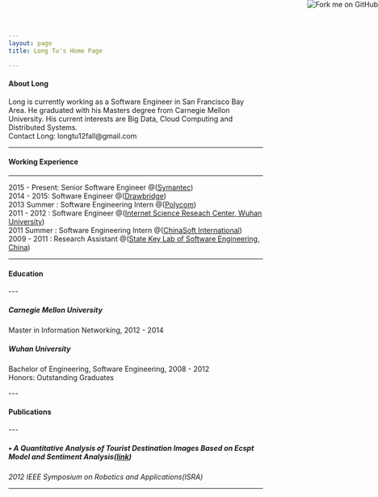 ```yaml
---
layout: page
title: Long Tu's Home Page

---
```


<h4 id='About Long<'>About Long</h4>
Long is currently working as a Software Engineer in San Francisco Bay Area. He graduated with his Masters degree from Carnegie Mellon University. His current interests are Big Data, Cloud Computing and Distributed Systems.
<br />
Contact Long: <a>longtu12fall@gmail.com</a>
<br />

---


<h4 id='working'>Working Experience</h4>

<hr />
<p>
2015 - Present:  Senior Software Engineer @(<a href='http://www.symantec.com'>Symantec</a>) <br />
2014 - 2015:  Software Engineer @(<a href='https://www.crunchbase.com/organization/drawbridge'>Drawbridge</a>) <br />
2013 Summer  :  Software Engineering Intern @(<a href='http://www.polycom.com/'>Polycom</a>)<br />
2011 - 2012   :  Software Engineer @(<a href='http://www.whu.edu.cn'>Internet Science Reseach Center, Wuhan University</a>) <br />
2011 Summer   :  Software Engineering Intern @(<a href='http://www.chinasofti.com/'>ChinaSoft International</a>) <br />
2009 - 2011   :  Research Assistant @(<a href='http://www.sklse.whu.edu.cn'>State Key Lab of Software Engineering, China</a>) <br />


</p>

---

<h4 id='Education'>Education</h4>
---

<p>
<h5> Carnegie Mellon University</h5>  
Master in Information Networking,                     2012 - 2014  <br />
<h5>Wuhan University</h5> 
Bachelor of Engineering, Software Engineering,        2008 - 2012  <br/>
Honors: Outstanding Graduates
</p>
---




<h4 id='Publications'>Publications</h4>
---
   <h5> &bull; A Quantitative Analysis of Tourist Destination Images Based on Ecspt Model and Sentiment Analysis(<a href='http://ieeexplore.ieee.org/stamp/stamp.jsp?tp=&arnumber=6219134'>link</a>)</h5>
   <i>2012 IEEE Symposium on Robotics and Applications(ISRA)</i><br />


---

<a href="https://github.com/longtu"><img style="position: absolute; top: 0; right: 0; border: 0;" src="https://camo.githubusercontent.com/365986a132ccd6a44c23a9169022c0b5c890c387/68747470733a2f2f73332e616d617a6f6e6177732e636f6d2f6769746875622f726962626f6e732f666f726b6d655f72696768745f7265645f6161303030302e706e67" alt="Fork me on GitHub" data-canonical-src="https://s3.amazonaws.com/github/ribbons/forkme_right_red_aa0000.png"></a>
   
  

